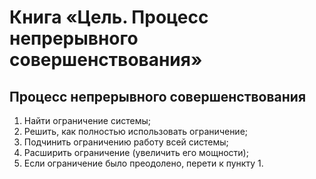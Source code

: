 # Книга «Цель. Процесс непрерывного совершенствования»

## Процесс непрерывного совершенствования
1. Найти ограничение системы;
2. Решить, как полностью использовать ограничение;
3. Подчинить ограничению работу всей системы;
4. Расширить ограничение (увеличить его мощности);
5. Если ограничение было преодолено, перети к пункту 1.